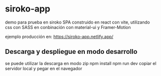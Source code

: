 ﻿# siroko-app
 
 demo para prueba en siroko
 SPA construido en react con vite, utilizando css con SASS en conbinación con material-ui y Framer-Motion

 ejemplo producción en: https://siroko-app.netlify.app/
 
 ## Descarga y despliegue en modo desarrollo
 se puede utilizar la descarga en modo zip
npm install
npm run dev 
copiar el servidor local y pegar en el navegador



